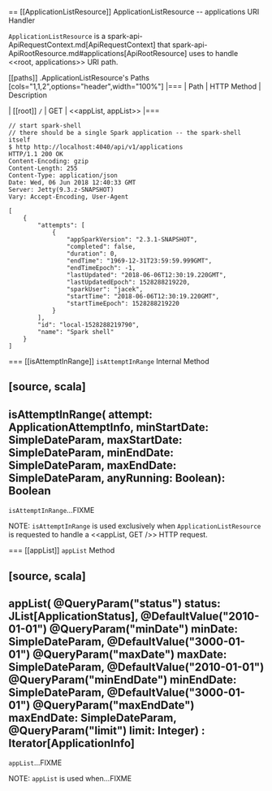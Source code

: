 == [[ApplicationListResource]] ApplicationListResource -- applications URI Handler

`ApplicationListResource` is a spark-api-ApiRequestContext.md[ApiRequestContext] that spark-api-ApiRootResource.md#applications[ApiRootResource] uses to handle <<root, applications>> URI path.

[[paths]]
.ApplicationListResource's Paths
[cols="1,1,2",options="header",width="100%"]
|===
| Path
| HTTP Method
| Description

| [[root]] `/`
| GET
| <<appList, appList>>
|===

```
// start spark-shell
// there should be a single Spark application -- the spark-shell itself
$ http http://localhost:4040/api/v1/applications
HTTP/1.1 200 OK
Content-Encoding: gzip
Content-Length: 255
Content-Type: application/json
Date: Wed, 06 Jun 2018 12:40:33 GMT
Server: Jetty(9.3.z-SNAPSHOT)
Vary: Accept-Encoding, User-Agent

[
    {
        "attempts": [
            {
                "appSparkVersion": "2.3.1-SNAPSHOT",
                "completed": false,
                "duration": 0,
                "endTime": "1969-12-31T23:59:59.999GMT",
                "endTimeEpoch": -1,
                "lastUpdated": "2018-06-06T12:30:19.220GMT",
                "lastUpdatedEpoch": 1528288219220,
                "sparkUser": "jacek",
                "startTime": "2018-06-06T12:30:19.220GMT",
                "startTimeEpoch": 1528288219220
            }
        ],
        "id": "local-1528288219790",
        "name": "Spark shell"
    }
]
```

=== [[isAttemptInRange]] `isAttemptInRange` Internal Method

[source, scala]
----
isAttemptInRange(
  attempt: ApplicationAttemptInfo,
  minStartDate: SimpleDateParam,
  maxStartDate: SimpleDateParam,
  minEndDate: SimpleDateParam,
  maxEndDate: SimpleDateParam,
  anyRunning: Boolean): Boolean
----

`isAttemptInRange`...FIXME

NOTE: `isAttemptInRange` is used exclusively when `ApplicationListResource` is requested to handle a <<appList, GET />> HTTP request.

=== [[appList]] `appList` Method

[source, scala]
----
appList(
  @QueryParam("status") status: JList[ApplicationStatus],
  @DefaultValue("2010-01-01") @QueryParam("minDate") minDate: SimpleDateParam,
  @DefaultValue("3000-01-01") @QueryParam("maxDate") maxDate: SimpleDateParam,
  @DefaultValue("2010-01-01") @QueryParam("minEndDate") minEndDate: SimpleDateParam,
  @DefaultValue("3000-01-01") @QueryParam("maxEndDate") maxEndDate: SimpleDateParam,
  @QueryParam("limit") limit: Integer)
: Iterator[ApplicationInfo]
----

`appList`...FIXME

NOTE: `appList` is used when...FIXME
